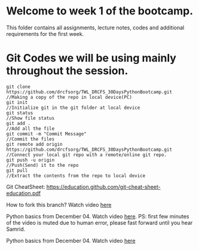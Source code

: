 # Welcome to week 1 of the bootcamp.
This folder contains all assignments, lecture notes, codes and additional requirements for the first week.



# Git Codes we will be using mainly throughout the session.

```
git clone https://github.com/drcfsorg/TWL_DRCFS_30DaysPythonBootcamp.git          //Making a copy of the repo in local device(PC)
git init                                                                          //Initialize git in the git folder at local device
git status                                                                        //Show file status
git add .                                                                         //Add all the file 
git commit -m "Commit Message"                                                    //Commit the files
git remote add origin https://github.com/drcfsorg/TWL_DRCFS_30DaysPythonBootcamp.git  //Connect your local git repo with a remote/online git repo.
git push -u origin                                                                //Push(Send) it to the repo
git pull                                                                          //Extract the contents from the repo to local device
```

Git CheatSheet: https://education.github.com/git-cheat-sheet-education.pdf

How to fork this branch?
Watch video [here](https://drive.google.com/file/d/11KUDwNvnsMb3o4b8CGNiNn8cuO4KxdDZ/view?usp=share_link)

Python basics from December 04. Watch video [here](https://drive.google.com/file/d/1NSCoz2YCRL-XRk_BRuahr9QzQDFTqlag/view?usp=sharing).
PS: first few minutes of the video is muted due to human error, please fast forward until you hear Samrid.

Python basics from December 04. Watch video [here](https://drive.google.com/file/d/1kgT1QjlZPrLVUixkpCrtaFX2X6Zr5_hP/view?usp=sharing)
